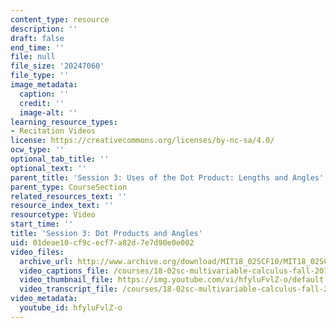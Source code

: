 ```yaml
---
content_type: resource
description: ''
draft: false
end_time: ''
file: null
file_size: '20247060'
file_type: ''
image_metadata:
  caption: ''
  credit: ''
  image-alt: ''
learning_resource_types:
- Recitation Videos
license: https://creativecommons.org/licenses/by-nc-sa/4.0/
ocw_type: ''
optional_tab_title: ''
optional_text: ''
parent_title: 'Session 3: Uses of the Dot Product: Lengths and Angles'
parent_type: CourseSection
related_resources_text: ''
resource_index_text: ''
resourcetype: Video
start_time: ''
title: 'Session 3: Dot Products and Angles'
uid: 01deae10-cf9c-ecf7-a82d-7e7d90e0e002
video_files:
  archive_url: http://www.archive.org/download/MIT18_02SCF10/MIT18_02SCF10Rec_02_300k.mp4
  video_captions_file: /courses/18-02sc-multivariable-calculus-fall-2010/63a59db914215c1ab5d46001e7440862_hfyluFvlZ-o.vtt
  video_thumbnail_file: https://img.youtube.com/vi/hfyluFvlZ-o/default.jpg
  video_transcript_file: /courses/18-02sc-multivariable-calculus-fall-2010/25f6abd6c24263901c3b86a8d06f33d0_hfyluFvlZ-o.pdf
video_metadata:
  youtube_id: hfyluFvlZ-o
---
```


